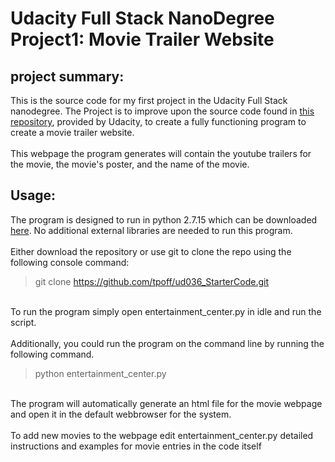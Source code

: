 # Udacity Full Stack NanoDegree Project1: Movie Trailer Website
## project summary:
This is the source code for my first project in the Udacity Full Stack 
nanodegree.
The Project is to improve upon the source code found in
 [this repository](https://github.com/udacity/ud036_StarterCode), provided by
 Udacity, to create a fully functioning program to create a movie trailer
  website.
<br><br>This webpage the program generates will contain the youtube 
trailers for the movie, the movie's poster, and the name of the movie.
## Usage:
The program is designed to run in python 2.7.15 which can be downloaded
[here](https://www.python.org/downloads/release/python-2715/).
No additional external libraries are needed to run this program.
<br><br>
Either download the repository or use git to clone the repo using the following
console command:
<br>
> git clone https://github.com/tpoff/ud036_StarterCode.git

<br>To run the program simply open entertainment_center.py in idle and run the 
script.<br><br>
Additionally, you could run the program on the command line by running the 
following command.
<br>

> python entertainment_center.py

<br>
The program will automatically generate an html file for the movie webpage
and open it in the default webbrowser for the system. 
<br><br>To add new movies to the webpage edit entertainment_center.py
detailed instructions and examples for movie entries in the code itself
